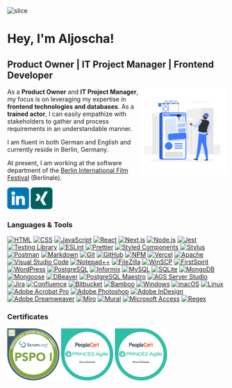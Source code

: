 ![slice](https://capsule-render.vercel.app/api?type=slice&color=407cff&height=200&text=Aljoscha%20Zöller&fontAlign=69&rotate=13&fontColor=ffffff&fontSize=60&fontAlignY=20&desc=Product%20Owner%20|%20IT%20Project%20Manager%20|%20Frontend%20Developer&descAlign=70&descAlignY=44)

# Hey, I'm Aljoscha!

## Product Owner | IT Project Manager | Frontend Developer

<img align="right" alt="Software Engineer building an app" src="assets/software-engineer.gif" width="200" height="200"/>

As a **Product Owner** and **IT Project Manager**, my focus is on leveraging my expertise in **frontend technologies and databases**. As a **trained actor**, I can easily empathize with stakeholders to gather and process requirements in an understandable manner.

I am fluent in both German and English and currently reside in Berlin, Germany.

At present, I am working at the software department of the [Berlin International Film Festival](https://www.berlinale.de/) (Berlinale).

<a href="https://www.linkedin.com/in/aljoschazoeller/"><img width="50" height="50" alt="LinkedIn" title="LinkedIn" src="assets/icons/linkedin.png" /></a>
<a href="https://www.xing.com/profile/Aljoscha_Zoeller"><img width="50" height="50" alt="XING" title="Xing" src="assets/icons/xing.png" /></a>

### Languages &amp; Tools

<a href="https://developer.mozilla.org/en-US/docs/Web/HTML"><img alt="HTML" src="https://img.shields.io/badge/-HTML-ffffff?style=for-the-badge&logo=html5&logoColor=E34F26" /></a>
<a href="https://developer.mozilla.org/en-US/docs/Web/CSS"><img alt="CSS" src="https://img.shields.io/badge/-CSS-ffffff?style=for-the-badge&logo=css3&logoColor=1572B6" /></a>
<a href="https://developer.mozilla.org/en-US/docs/Web/JavaScript"><img alt="JavaScript" src="https://img.shields.io/badge/-JavaScript-ffffff?style=for-the-badge&logo=javascript&logoColor=F7DF1E" /></a>
<a href="https://react.dev/"><img alt="React" src="https://img.shields.io/badge/-React-ffffff?style=for-the-badge&logo=react&logoColor=61DAFB" /></a>
<a href="https://nextjs.org/"><img alt="Next.js" src="https://img.shields.io/badge/-Next.js-ffffff?style=for-the-badge&logo=nextdotjs&logoColor=000000" /></a>
<a href="https://nodejs.org/"><img alt="Node.js" src="https://img.shields.io/badge/-Node.js-ffffff?style=for-the-badge&logo=nodedotjs&logoColor=339933" /></a>
<a href="https://jestjs.io/"><img alt="Jest" src="https://img.shields.io/badge/-Jest-ffffff?style=for-the-badge&logo=jest&logoColor=C21325" /></a>
<a href="https://testing-library.com/"><img alt="Testing Library" src="https://img.shields.io/badge/-Testing%20Library-ffffff?style=for-the-badge&logo=testinglibrary&logoColor=E33332" /></a>
<a href="https://eslint.org/"><img alt="ESLint" src="https://img.shields.io/badge/-ESLint-ffffff?style=for-the-badge&logo=eslint&logoColor=4B32C3" /></a>
<a href="https://prettier.io/"><img alt="Prettier" src="https://img.shields.io/badge/-Prettier-ffffff?style=for-the-badge&logo=prettier&logoColor=F7B93E" /></a>
<a href="https://styled-components.com/"><img alt="Styled Components" src="https://img.shields.io/badge/-Styled%20Components-ffffff?style=for-the-badge&logo=styledcomponents&logoColor=DB7093" /></a>
<a href="https://add0n.com/stylus.html"><img alt="Stylus" src="https://img.shields.io/badge/-Stylus-ffffff?style=for-the-badge&logo=stylus&logoColor=333333" /></a>
<a href="https://www.postman.com/"><img alt="Postman" src="https://img.shields.io/badge/-Postman-ffffff?style=for-the-badge&logo=postman&logoColor=FF6C37" /></a>
<a href="https://daringfireball.net/projects/markdown/"><img alt="Markdown" src="https://img.shields.io/badge/-Markdown-ffffff?style=for-the-badge" /></a>
<a href="https://git-scm.com/"><img alt="Git" src="https://img.shields.io/badge/-Git-ffffff?style=for-the-badge&logo=git&logoColor=F05032" /></a>
<a href="https://github.com/"><img alt="GitHub" src="https://img.shields.io/badge/-GitHub-ffffff?style=for-the-badge&logo=github&logoColor=181717" /></a>
<a href="https://www.npmjs.com/"><img alt="NPM" src="https://img.shields.io/badge/-NPM-ffffff?style=for-the-badge&logo=npm&logoColor=CB3837" /></a>
<a href="https://vercel.com/"><img alt="Vercel" src="https://img.shields.io/badge/-Vercel-ffffff?style=for-the-badge&logo=vercel&logoColor=000000" /></a>
<a href="https://httpd.apache.org/"><img alt="Apache" src="https://img.shields.io/badge/-Apache-ffffff?style=for-the-badge&logo=apache&logoColor=D22128" /></a>
<a href="https://code.visualstudio.com/"><img alt="Visual Studio Code" src="https://img.shields.io/badge/-Visual%20Studio%20Code-ffffff?style=for-the-badge&logo=visualstudiocode&logoColor=007ACC" /></a>
<a href="https://notepad-plus-plus.org/"><img alt="Notepad++" src="https://img.shields.io/badge/-Notepad++-ffffff?style=for-the-badge&logo=notepadplusplus&logoColor=90E59A" /></a>
<a href="https://filezilla-project.org/"><img alt="FileZilla" src="https://img.shields.io/badge/-FileZilla-ffffff?style=for-the-badge&logo=filezilla&logoColor=BF0000" /></a>
<a href="https://winscp.net/"><img alt="WinSCP" src="https://img.shields.io/badge/-WinSCP-ffffff?style=for-the-badge" /></a>
<a href="https://www.e-spirit.com/"><img alt="FirstSpirit" src="https://img.shields.io/badge/-FirstSpirit-ffffff?style=for-the-badge" /></a>
<a href="https://wordpress.org/"><img alt="WordPress" src="https://img.shields.io/badge/-WordPress-ffffff?style=for-the-badge&logo=wordpress&logoColor=21759B" /></a>
<a href="https://www.postgresql.org/"><img alt="PostgreSQL" src="https://img.shields.io/badge/-PostgreSQL-ffffff?style=for-the-badge&logo=postgresql&logoColor=4169E1" /></a>
<a href="https://www.ibm.com/products/informix"><img alt="Informix" src="https://img.shields.io/badge/-Informix-ffffff?style=for-the-badge&logo=ibm&logoColor=052FAD" /></a>
<a href="https://www.mysql.com/"><img alt="MySQL" src="https://img.shields.io/badge/-MySQL-ffffff?style=for-the-badge&logo=mysql&logoColor=4479A1" /></a>
<a href="https://www.sqlite.org/"><img alt="SQLite" src="https://img.shields.io/badge/-SQLite-ffffff?style=for-the-badge&logo=sqlite&logoColor=003B57" /></a>
<a href="https://www.mongodb.com/"><img alt="MongoDB" src="https://img.shields.io/badge/-MongoDB-ffffff?style=for-the-badge&logo=mongodb&logoColor=47A248" /></a>
<a href="https://mongoosejs.com/"><img alt="Mongoose" src="https://img.shields.io/badge/-Mongoose-ffffff?style=for-the-badge&logo=mongoose&logoColor=880000" /></a>
<a href="https://dbeaver.io/"><img alt="DBeaver" src="https://img.shields.io/badge/-DBeaver-ffffff?style=for-the-badge" /></a>
<a href="https://www.sqlmaestro.com/products/postgresql/maestro/"><img alt="PostgreSQL Maestro" src="https://img.shields.io/badge/-PostgreSQL%20Maestro-ffffff?style=for-the-badge" /></a>
<a href="https://serverstudio.com/products/serverstudio/"><img alt="AGS Server Studio" src="https://img.shields.io/badge/-AGS%20Server%20Studio-ffffff?style=for-the-badge" /></a>
<a href="https://www.atlassian.com/jira"><img alt="Jira" src="https://img.shields.io/badge/-Jira-ffffff?style=for-the-badge&logo=jira&logoColor=0052CC" /></a>
<a href="https://www.atlassian.com/confluence"><img alt="Confluence" src="https://img.shields.io/badge/-Confluence-ffffff?style=for-the-badge&logo=confluence&logoColor=172B4D" /></a>
<a href="https://www.atlassian.com/bitbucket"><img alt="Bitbucket" src="https://img.shields.io/badge/-Bitbucket-ffffff?style=for-the-badge&logo=bitbucket&logoColor=0052CC" /></a>
<a href="https://www.atlassian.com/bamboo"><img alt="Bamboo" src="https://img.shields.io/badge/-Bamboo-ffffff?style=for-the-badge&logo=bamboo&logoColor=0052CC" /></a>
<a href="https://www.microsoft.com/windows/"><img alt="Windows" src="https://img.shields.io/badge/-Windows-ffffff?style=for-the-badge&logo=windows&logoColor=0078D4" /></a>
<a href="https://www.apple.com/macos/"><img alt="macOS" src="https://img.shields.io/badge/-macOS-ffffff?style=for-the-badge&logo=macos&logoColor=000000" /></a>
<a href="https://kernel.org/"><img alt="Linux" src="https://img.shields.io/badge/-Linux-ffffff?style=for-the-badge&logo=linux&logoColor=FCC624" /></a>
<a href="https://www.adobe.com/acrobat/"><img alt="Adobe Acrobat Pro" src="https://img.shields.io/badge/-Adobe%20Acrobat%20Pro-ffffff?style=for-the-badge&logo=adobeacrobatreader&logoColor=EC1C24" /></a>
<a href="https://www.adobe.com/photoshop/"><img alt="Adobe Photoshop" src="https://img.shields.io/badge/-Adobe%20Photoshop-ffffff?style=for-the-badge&logo=adobephotoshop&logoColor=31A8FF" /></a>
<a href="https://www.adobe.com/indesign/"><img alt="Adobe InDesign" src="https://img.shields.io/badge/-Adobe%20InDesign-ffffff?style=for-the-badge&logo=adobeindesign&logoColor=FF3366" /></a>
<a href="https://www.adobe.com/dreamweaver"><img alt="Adobe Dreamweaver" src="https://img.shields.io/badge/-Adobe%20Dreamweaver-ffffff?style=for-the-badge&logo=adobedreamweaver&logoColor=FF61F6" /></a>
<a href="https://miro.com/"><img alt="Miro" src="https://img.shields.io/badge/-Miro-ffffff?style=for-the-badge&logo=miro&logoColor=050038" /></a>
<a href="https://www.mural.co/"><img alt="Mural" src="https://img.shields.io/badge/-Mural-ffffff?style=for-the-badge&logo=mural&logoColor=FF4B4B" /></a>
<a href="https://www.microsoft.com/access/"><img alt="Microsoft Access" src="https://img.shields.io/badge/-Microsoft%20Access-ffffff?style=for-the-badge&logo=microsoftaccess&logoColor=A4373A" /></a>
<a href="#"><img alt="Regex" src="https://img.shields.io/badge/-Regex-ffffff?style=for-the-badge" /></a>

### Certificates

<a href="https://www.credly.com/badges/41d2e174-cc47-4928-876e-d56c836c6d25/public_url"><img alt="Professional Scrum Product Owner&trade; I (PSPO I) Badge" title="Professional Scrum Product Owner&trade; I (PSPO I)" src="assets/badges/professional-scrum-product-owner-i-pspo-i.png" width="120" height="120"></a>
<a href="https://www.credly.com/org/peoplecert/badge/prince2-agile-foundation"><img alt="PRINCE2 Agile&reg; Foundation Badge" title="PRINCE2 Agile&reg; Foundation" src="assets/badges/prince2-agile-foundation-badge.png" width="120" height="120"></a>
<a href="https://www.credly.com/org/peoplecert/badge/prince2-agile-practitioner"><img alt="PRINCE2 Agile&reg; Practitioner Badge" title="PRINCE2 Agile&reg; Practitioner" src="assets/badges/prince2-agile-practitioner-badge.png" width="120" height="120"></a>
